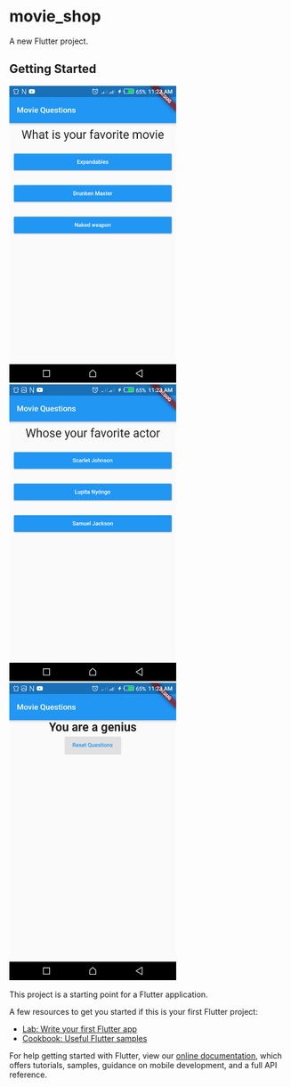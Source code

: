 # movie_shop

A new Flutter project.

## Getting Started


<img src="images/shotone.png" width="300">
<img src="images/shotwo.png" width="300">
<img src="images/shotthree.png" width="300">



This project is a starting point for a Flutter application.

A few resources to get you started if this is your first Flutter project:

- [Lab: Write your first Flutter app](https://flutter.dev/docs/get-started/codelab)
- [Cookbook: Useful Flutter samples](https://flutter.dev/docs/cookbook)

For help getting started with Flutter, view our
[online documentation](https://flutter.dev/docs), which offers tutorials,
samples, guidance on mobile development, and a full API reference.
